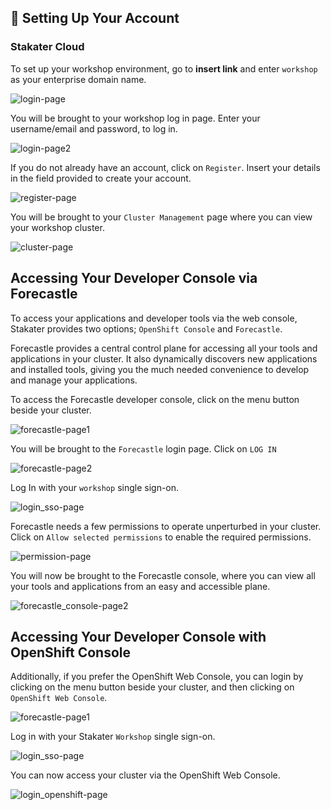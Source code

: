 ## 🐌 Setting Up Your Account

### Stakater Cloud

To set up your workshop environment, go to **insert link** and enter `workshop` as your enterprise domain name.



 ![login-page](./images/workshop_login.png)
 
 
 
 You will be brought to your workshop log in page. Enter your username/email and password, to log in.
 
 
 
 ![login-page2](./images/workshop_login2.png)
 
 
 
 If you do not already have an account, click on `Register`. Insert your details in the field provided to create your account.
 
 
 
 ![register-page](./images/workshop_register.png)
 
 
 
 You will be brought to your `Cluster Management` page where you can view your workshop cluster.



![cluster-page](./images/cluster_management_page.png)



## Accessing Your Developer Console via Forecastle

To access your applications and developer tools via the web console, Stakater provides two options; `OpenShift Console` and `Forecastle`.

Forecastle provides a central control plane for accessing all your tools and applications in your cluster. It also dynamically discovers new applications and installed tools, giving you the much needed convenience to develop and manage your applications.

To access the Forecastle developer console, click on the menu button beside your cluster.



![forecastle-page1](./images/forecastle_login_1.png)



You will be brought to the `Forecastle` login page. Click on `LOG IN` 



![forecastle-page2](./images/forecastle_login_2.png)



Log In with your `workshop` single sign-on.



![login_sso-page](./images/workshop_sso_page_1.png)



Forecastle needs a few permissions to operate unperturbed in your cluster. Click on `Allow selected permissions` to enable the required permissions.



![permission-page](./images/permission_page.png)



You will now be brought to the Forecastle console, where you can view all your tools and applications from an easy and accessible plane.



![forecastle_console-page2](./images/forecastle_console.png)



## Accessing Your Developer Console with OpenShift Console



Additionally, if you prefer the OpenShift Web Console, you can login by clicking on the menu button beside your cluster, and then clicking on `OpenShift Web Console`.



![forecastle-page1](./images/forecastle_login_1.png)



Log in with your Stakater `Workshop` single sign-on.



![login_sso-page](./images/workshop_sso_page_1.png)



You can now access your cluster via the OpenShift Web Console.



![login_openshift-page](./images/openshift_console.png)




  

  
  
 
 
 
 
